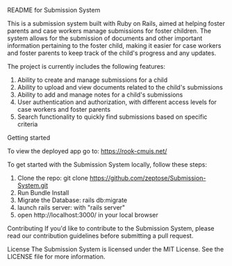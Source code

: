 README for Submission System

This is a submission system built with Ruby on Rails, aimed at helping foster parents and case workers manage submissions for foster children. The system allows for the submission of documents and other important information pertaining to the foster child, making it easier for case workers and foster parents to keep track of the child's progress and any updates.

The project is currently includes the following features:

1. Ability to create and manage submissions for a child 
2. Ability to upload and view documents related to the child's submissions
3. Ability to add and manage notes for a child's submissions
4. User authentication and authorization, with different access levels for case workers and foster parents
5. Search functionality to quickly find submissions based on specific criteria

Getting started

To view the deployed app go to: https://rook-cmuis.net/

To get started with the Submission System locally, follow these steps:

1. Clone the repo: git clone https://github.com/zeptose/Submission-System.git
2. Run Bundle Install
3. Migrate the Database: rails db:migrate
4. launch rails server: with "rails server"
4. open http://localhost:3000/ in your local browser 


Contributing
If you'd like to contribute to the Submission System, please read our contribution guidelines before submitting a pull request.

License
The Submission System is licensed under the MIT License. See the LICENSE file for more information.

